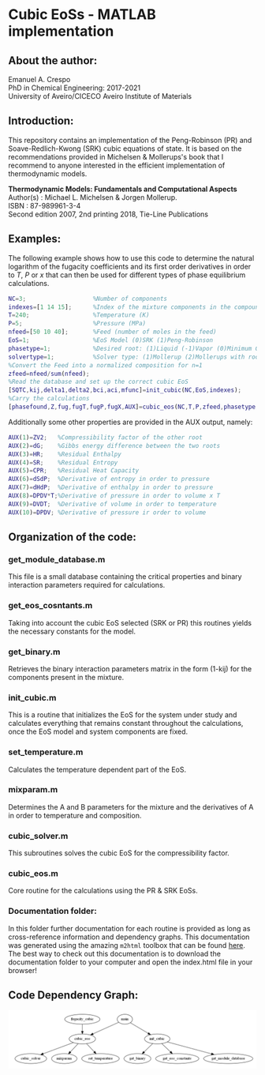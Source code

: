 # Cubic EoSs -  MATLAB implementation

## About the author:

Emanuel A. Crespo\
PhD in Chemical Engineering: 2017-2021\
University of Aveiro/CICECO Aveiro Institute of Materials

## Introduction:

This repository contains an implementation of the Peng-Robinson (PR) and Soave-Redlich-Kwong (SRK) cubic equations of state. It is based on the recommendations provided in Michelsen & Mollerups's book that I recommend to anyone interested in the efficient implementation of thermodynamic models.

**Thermodynamic Models: Fundamentals and Computational Aspects**\
Author(s) : Michael L. Michelsen & Jorgen Mollerup.\
ISBN : 87-989961-3-4\
Second edition 2007, 2nd printing 2018, Tie-Line Publications

## Examples:

The following example shows how to use this code to determine the natural logarithm of the fugacity coefficients and its first order derivatives in order to *T*, *P* or *x* that can then be used for different types of phase equilibrium calculations.

```matlab
NC=3;                   %Number of components
indexes=[1 14 15];      %Index of the mixture components in the compounds database
T=240;                  %Temperature (K)
P=5;                    %Pressure (MPa)
nfeed=[50 10 40];       %Feed (number of moles in the feed)
EoS=1;                  %EoS Model (0)SRK (1)Peng-Robinson
phasetype=1;            %Desired root: (1)Liquid (-1)Vapor (0)Minimum Gibbs energy
solvertype=1;           %Solver type: (1)Mollerup (2)Mollerups with root sort
%Convert the Feed into a normalized composition for n=1
zfeed=nfeed/sum(nfeed);
%Read the database and set up the correct cubic EoS
[SQTC,kij,delta1,delta2,bci,aci,mfunc]=init_cubic(NC,EoS,indexes);
%Carry the calculations
[phasefound,Z,fug,fugT,fugP,fugX,AUX]=cubic_eos(NC,T,P,zfeed,phasetype,solvertype,SQTC,kij,delta1,delta2,bci,aci,mfunc);
```

Additionally some other properties are provided in the AUX output, namely:

```matlab
AUX(1)=ZV2;   %Compressibility factor of the other root
AUX(2)=dG;    %Gibbs energy difference between the two roots
AUX(3)=HR;    %Residual Enthalpy
AUX(4)=SR;    %Residual Entropy
AUX(5)=CPR;   %Residual Heat Capacity
AUX(6)=dSdP;  %Derivative of entropy in order to pressure
AUX(7)=dHdP;  %Derivative of enthalpy in order to pressure
AUX(8)=DPDV*T;%Derivative of pressure in order to volume x T
AUX(9)=DVDT;  %Derivative of volume in order to temperature
AUX(10)=DPDV; %Derivative of pressure ir order to volume
```

## Organization of the code:

### get_module_database.m

This file is a small database containing the critical properties and binary interaction parameters required for calculations.

### get_eos_cosntants.m

Taking into account the cubic EoS selected (SRK or PR) this routines yields the necessary constants for the model.

### get_binary.m

Retrieves the binary interaction parameters matrix in the form (1-kij) for the components present in the mixture.

### init_cubic.m

This is a routine that initializes the EoS for the system under study and calculates everything that remains constant throughout the calculations, once the EoS model and system components are fixed.

### set_temperature.m

Calculates the temperature dependent part of the EoS.

### mixparam.m

Determines the A and B parameters for the mixture and the derivatives of A in order to temperature and composition.

### cubic_solver.m

This subroutines solves the cubic EoS for the compressibility factor.

### cubic_eos.m

Core routine for the calculations using the PR & SRK EoSs.

### Documentation folder:

In this folder further documentation for each routine is provided as long as cross-reference information and dependency graphs. This documentation was generated using the amazing `m2html` toolbox that can be found [here](https://www.artefact.tk/software/matlab/m2html/tutorial.php). The best way to check out this documentation is to download the documentation folder to your computer and open the index.html file in your browser!

## Code Dependency Graph:

![images/dependencygraph.png](images/dependencygraph.png)
